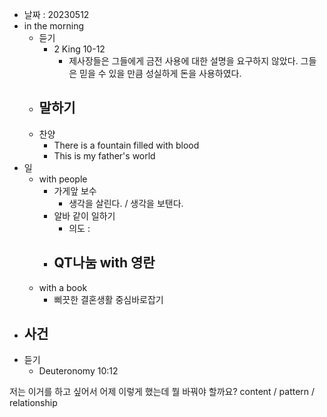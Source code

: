 - 날짜 : 20230512
- in the morning
	- 듣기
		- 2 King 10-12
			- 제사장들은 그들에게 금전 사용에 대한 설명을 요구하지 않았다. 그들은 믿을 수 있을 만큼 성실하게 돈을 사용하였다.
	- 말하기
		-  
	- 찬양
		- There is a fountain filled with blood
		- This is my father's world
- 일
	- with people
		- 가게앞 보수
			- 생각을 살린다. / 생각을 보탠다.
		- 알바 같이 일하기
			- 의도 : 
		- QT나눔 with 영란
			- 
	-  with a book
		- 삐끗한 결혼생활 중심바로잡기
- 사건
	- 
- 듣기
	- Deuteronomy  10:12



저는 이거를 하고 싶어서 어제 이렇게 했는데 뭘 바꿔야 할까요?
content / pattern / relationship
